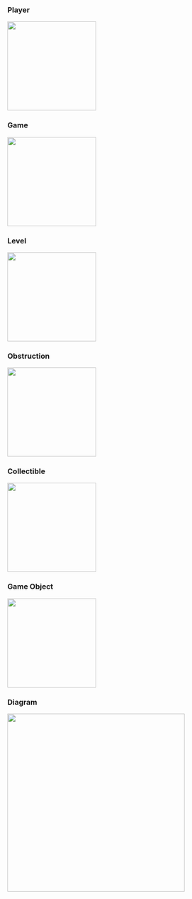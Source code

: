 ### Player

<img src="https://drive.google.com/file/d/1-caiJKUEkE6lD1v75JmH7eh9ic_BIhTm/view?usp=sharing" width="200">

### Game

<img src="https://drive.google.com/file/d/1o-dVFD8SYq8Y9DY8Q-lD5t-YKBjBnU4h/view?usp=sharing" width="200">

### Level

<img src="https://drive.google.com/file/d/1cnPIT38ZSPdvsJN2m35TVDubF28comKJ/view?usp=sharing" width="200">

### Obstruction

<img src="https://drive.google.com/file/d/1FmGcoZu-KUoVZorJ-t9616EBCkdT-qBD/view?usp=sharing" width="200">

### Collectible

<img src="https://drive.google.com/file/d/1Txt5drgHUrnVWj8gRRzG0iX-wn1TZ4Hx/view?usp=sharing" width="200">

### Game Object

<img src="https://drive.google.com/file/d/1pbTj1s7I6FgoyAOj0OxuzCIam9CuC6rb/view?usp=sharing" width="200">

### Diagram

<img src="https://drive.google.com/file/d/1JkzMgdIsizEE5DsDYdvGbFXiLAkD6NH_/view?usp=sharing" width="400">

